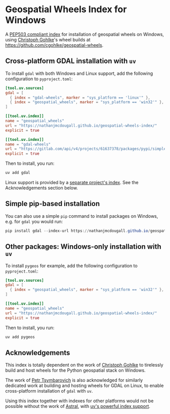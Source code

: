 # Geospatial Wheels Index for Windows

A [PEP503 compliant index](https://nathanjmcdougall.github.io/geospatial-wheels-index/) for installation of geospatial wheels on Windows, using [Christoph Gohlke](https://github.com/cgohlke)'s wheel builds at <https://github.com/cgohlke/geospatial-wheels>.

## Cross-platform GDAL installation with `uv`

To install `gdal` with both Windows and Linux support, add the following configuration to `pyproject.toml`:

```TOML
[tool.uv.sources]
gdal = [
  { index = "gdal-wheels", marker = "sys_platform == 'linux'" },
  { index = "geospatial_wheels", marker = "sys_platform == 'win32'" },
]

[[tool.uv.index]]
name = "geospatial_wheels"
url = "https://nathanjmcdougall.github.io/geospatial-wheels-index/"
explicit = true

[[tool.uv.index]]
name = "gdal-wheels"
url = "https://gitlab.com/api/v4/projects/61637378/packages/pypi/simple"
explicit = true
```

Then to install, you run:

```bash
uv add gdal
```

Linux support is provided by a [separate project's index](https://gitlab.com/mentaljam/gdal-wheels). See the Acknowledgements section below.

## Simple pip-based installation

You can also use a simple `pip` command to install packages on Windows, e.g. for `gdal` you would run:

```Powershell
pip install gdal --index-url https://nathanjmcdougall.github.io/geospatial-wheels-index/
```

## Other packages: Windows-only installation with `uv`

To install `pygeos` for example, add the following configuration to `pyproject.toml`:

```TOML
[tool.uv.sources]
gdal = [
  { index = "geospatial_wheels", marker = "sys_platform == 'win32'" },
]

[[tool.uv.index]]
name = "geospatial_wheels"
url = "https://nathanjmcdougall.github.io/geospatial-wheels-index/"
explicit = true
```

Then to install, you run:

```bash
uv add pygeos
```

## Acknowledgements

This index is totally dependent on the work of [Christoph Gohlke](https://github.com/cgohlke) to tirelessly build and host wheels for the Python geospatial stack on Windows.

The work of [Petr Tsymbarovich](https://gitlab.com/mentaljam) is also acknowledged for similarly dedicated work at building and hosting wheels for GDAL on Linux, to enable cross-platform installation of `gdal` with `uv`.

Using this index together with indexes for other platforms would not be possible without the work of [Astral](https://astral.sh/), with [uv's powerful index support](https://docs.astral.sh/uv/configuration/indexes/#package-indexes).
